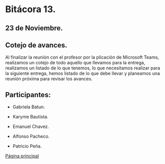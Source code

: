 # Bitácora 13.

## 23 de Noviembre.

## Cotejo de avances.

Al finalizar la reunión con el profesor por la plicación de Microsoft Teams, realizamos un cotejo de todo aquello que llevamos para la entrega, realizamos un listado de lo que tenemos, lo que necesitamos realizar para la siguiente entrega, hemos listado de lo que debe llevar y planeamos una reunión próxima para revisar los avances.

## Participantes:

- Gabriela Batun.

- Karyme Bautista.

- Emanuel Chavez.

- Alfonso Pacheco.

- Patricio Peña.

[Página principal](https://github.com/Equipo-13FIS/Ingenieria-en-linea/edit/main/README.md)
